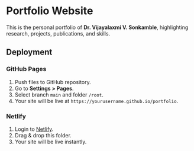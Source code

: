 # Portfolio Website

This is the personal portfolio of **Dr. Vijayalaxmi V. Sonkamble**, highlighting research, projects, publications, and skills.

## Deployment

### GitHub Pages
1. Push files to GitHub repository.
2. Go to **Settings > Pages**.
3. Select branch `main` and folder `/root`.
4. Your site will be live at `https://yourusername.github.io/portfolio`.

### Netlify
1. Login to [Netlify](https://www.netlify.com/).
2. Drag & drop this folder.
3. Your site will be live instantly.
